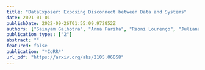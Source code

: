 ```yaml
---
title: "DataExposer: Exposing Disconnect between Data and Systems"
date: 2021-01-01
publishDate: 2022-09-26T01:55:09.972852Z
authors: ["Sainyam Galhotra", "Anna Fariha", "Raoni Lourenço", "Juliana Freire", "Alexandra Meliou", "Divesh Srivastava"]
publication_types: ["2"]
abstract: ""
featured: false
publication: "*CoRR*"
url_pdf: "https://arxiv.org/abs/2105.06058"
---
```


